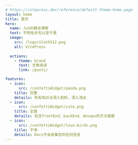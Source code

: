 ```yaml
---
# https://vitepress.dev/reference/default-theme-home-page
layout: home
title: 首页
hero:
  name: Jun的静态博客
  text: 不积硅步无以至千里
  image:
    src: /logo/sloth512.png
    alt: VitePress
  
  actions:
    - theme: brand
      text: 文章阅读
      link: /posts/

features:
  - icon:
      src: /confettiWidget/panda.png
    title: 完整
    details: 所有知识点深入剖析，深入浅出
  - icon:
      src: /confettiWidget/cute.png
    title: 全面
    details: 包含frontEnd、backEnd、devops的方方面面
  - icon:
      src: /confettiWidget/love-birds.png
    title: 干净
    details: Docs不会收集您的任何信息
---
```



<script setup>
    import Confetti from ".vitepress/theme/Confetti.vue";
</script>

<div id="Confetti" @click.right="void 0">
<Confetti/> 
</div>


<style>
#Confetti{
    position: fixed;
    inset: 0;
    z-index: -10;
}

.dark #Confetti:after{
    position: absolute;
    inset: 0;
    z-index: 1;
    content: '';
    background-color: rgba(0,0,0,.3)
}
</style>